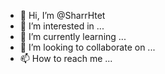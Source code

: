 - 👋 Hi, I’m @SharrHtet
- 👀 I’m interested in ...
- 🌱 I’m currently learning ...
- 💞️ I’m looking to collaborate on ...
- 📫 How to reach me ...

<!---
SharrHtet/SharrHtet is a ✨ special ✨ repository because its `README.md` (this file) appears on your GitHub profile.
You can click the Preview link to take a look at your changes.
--->
